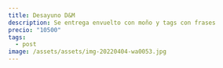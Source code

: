 ```yaml
---
title: Desayuno D&M
description: Se entrega envuelto con moño y tags con frases
precio: "10500"
tags:
  - post
image: /assets/assets/img-20220404-wa0053.jpg
---
```

